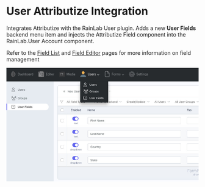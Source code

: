 # User Attributize Integration

Integrates Attributize with the RainLab User plugin. Adds a new **User Fields** backend menu item and injects the Attributize Field component into the RainLab.User Account component.

Refer to the [Field List](/attributize/usage/list) and [Field Editor](/attributize/usage/editor) pages for more information on field management

![User Fields](./images/user-fields.jpg)
